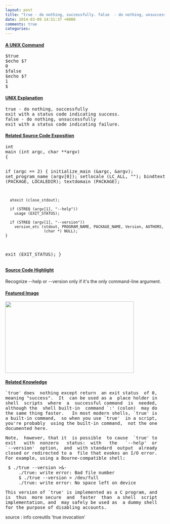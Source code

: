 ```yaml
---
layout: post
title: "true - do nothing, successfully. false  - do nothing, unsuccessfully "
date: 2014-03-09 14:51:37 +0000
comments: true
categories: 
---
```


<h4><u> A UNIX Command </u></h4>
<pre>
$true
$echo $?
0
$false
$echo $?
1
$</pre>
<h4><u> UNIX Explanation </u></h4>
<pre>
true - do nothing, successfully
exit with a status code indicating success.
false - do nothing, unsuccessfully
exit with a status code indicating failure.</pre>
<h4><u> Related Source Code Exposition</u></h4>
<pre>
int
main (int argc, char **argv)
{

  if (argc == 2)
    {
      initialize_main (&argc, &argv);
      set_program_name (argv[0]);
      setlocale (LC_ALL, "");
      bindtextdomain (PACKAGE, LOCALEDIR);
      textdomain (PACKAGE);

      atexit (close_stdout);

      if (STREQ (argv[1], "--help"))
        usage (EXIT_STATUS);

      if (STREQ (argv[1], "--version"))
        version_etc (stdout, PROGRAM_NAME, PACKAGE_NAME, Version, AUTHORS,
                     (char *) NULL);
    }

  exit (EXIT_STATUS);
}</pre>
<h4><u>Source Code Highlight</u></h4>
Recognize --help or --version only if it's the only
command-line argument.
<h4><u> Featured Image </u></h4>
<a href="http://www.beautifulwork.org/wp-content/uploads/2009/11/trueandfalse.png"><img src="http://www.beautifulwork.org/wp-content/uploads/2009/11/trueandfalse.png" alt="" title="trueandfalse" width="406" height="226" class="alignnone size-full wp-image-4936" /></a>
<h4><u> Related Knowledge </u></h4>
<pre>
`true' does  nothing except return  an exit status  of 0,
meaning "success".  It  can be used as a  place holder in
shell  scripts  where  a  successful command  is  needed,
although the  shell built-in  command `:' (colon)  may do
the same thing faster.   In most modern shells, `true' is
a built-in command,  so when you use `true'  in a script,
you're probably  using the built-in command,  not the one
documented here.</pre>
<pre>
Note,  however, that it  is possible  to cause  `true' to
exit   with  nonzero   status:  with   the   `--help'  or
`--version'  option,  and  with standard  output  already
closed or redirected to a  file that evokes an I/O error.
For example, using a Bourne-compatible shell:</pre>
<pre>
 $ ./true --version >&-
     ./true: write error: Bad file number
     $ ./true --version > /dev/full
     ./true: write error: No space left on device</pre>
<pre>
This version of `true' is implemented as a C program, and
is  thus  more secure  and  faster  than  a shell  script
implementation, and  may safely be used as  a dummy shell
for the purpose of disabling accounts.</pre>
source : info coreutils 'true invocation'